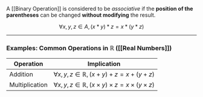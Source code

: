 A [[Binary Operation]] is considered to be _associative_ if the **position of the parentheses** can be changed **without modifying** the result.

$$\forall x, y, z \in A, (x * y) * z = x * (y * z)$$

---
### Examples: Common Operations in $\mathbb R$ ([[Real Numbers]])

| Operation      | Implication                                                                    |
| -------------- | ------------------------------------------------------------------------------ |
| Addition       | $\forall x, y, z \in \mathbb R, (x + y) + z = x + (y + z)$                     |
| Multiplication | $\forall x, y, z \in \mathbb R, (x \times y) \times z = x \times (y \times z)$ |
